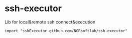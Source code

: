 # ssh-executor
Lib for local&amp;remote ssh connect&execution

```
import "sshExecutor github.com/NGRsoftlab/ssh-executor"
```
